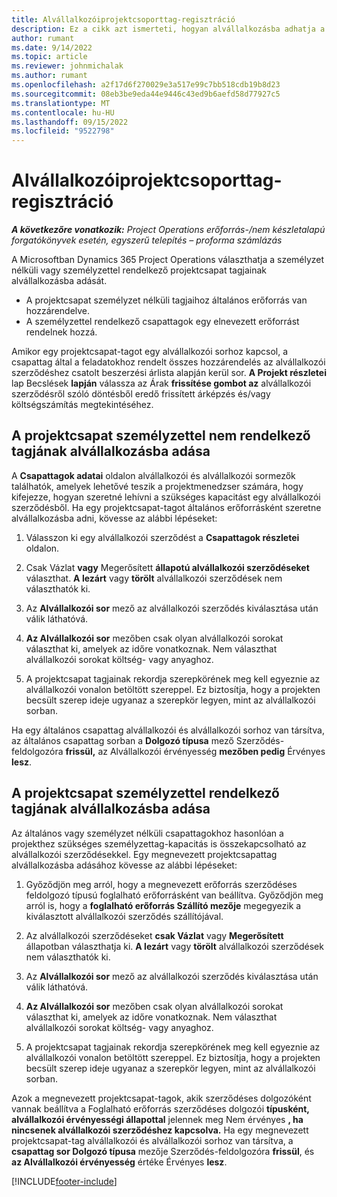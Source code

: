 ```yaml
---
title: Alvállalkozóiprojektcsoporttag-regisztráció
description: Ez a cikk azt ismerteti, hogyan alvállalkozásba adhatja a projektcsapat tagjait a Microsoftban Dynamics 365 Project Operations.
author: rumant
ms.date: 9/14/2022
ms.topic: article
ms.reviewer: johnmichalak
ms.author: rumant
ms.openlocfilehash: a2f17d6f270029e3a517e99c7bb518cdb19b8d23
ms.sourcegitcommit: 08eb3be9eda44e9446c43ed9b6aefd58d77927c5
ms.translationtype: MT
ms.contentlocale: hu-HU
ms.lasthandoff: 09/15/2022
ms.locfileid: "9522798"
---
```

# <a name="subcontracting-project-team-members"></a>Alvállalkozóiprojektcsoporttag-regisztráció

_**A következőre vonatkozik:** Project Operations erőforrás-/nem készletalapú forgatókönyvek esetén, egyszerű telepítés – proforma számlázás_

A Microsoftban Dynamics 365 Project Operations választhatja a személyzet nélküli vagy személyzettel rendelkező projektcsapat tagjainak alvállalkozásba adását.

- A projektcsapat személyzet nélküli tagjaihoz általános erőforrás van hozzárendelve.
- A személyzettel rendelkező csapattagok egy elnevezett erőforrást rendelnek hozzá.

Amikor egy projektcsapat-tagot egy alvállalkozói sorhoz kapcsol, a csapattag által a feladatokhoz rendelt összes hozzárendelés az alvállalkozói szerződéshez csatolt beszerzési árlista alapján kerül sor.  **A Projekt részletei** lap Becslések **lapján** válassza az Árak **frissítése gombot az** alvállalkozói szerződésről szóló döntésből eredő frissített árképzés és/vagy költségszámítás megtekintéséhez. 

## <a name="subcontracting-an-unstaffed-project-team-member"></a>A projektcsapat személyzettel nem rendelkező tagjának alvállalkozásba adása
A **Csapattagok adatai** oldalon alvállalkozói és alvállalkozói sormezők találhatók, amelyek lehetővé teszik a projektmenedzser számára, hogy kifejezze, hogyan szeretné lehívni a szükséges kapacitást egy alvállalkozói szerződésből. Ha egy projektcsapat-tagot általános erőforrásként szeretne alvállalkozásba adni, kövesse az alábbi lépéseket:

1.  Válasszon ki egy alvállalkozói szerződést a **Csapattagok részletei** oldalon.

2.  Csak Vázlat **vagy** Megerősített **állapotú alvállalkozói szerződéseket** választhat. **A lezárt** vagy **törölt** alvállalkozói szerződések nem választhatók ki. 

3.  Az **Alvállalkozói sor** mező az alvállalkozói szerződés kiválasztása után válik láthatóvá.

4.  **Az Alvállalkozói sor** mezőben csak olyan alvállalkozói sorokat választhat ki, amelyek az időre vonatkoznak. Nem választhat alvállalkozói sorokat költség- vagy anyaghoz.

5.  A projektcsapat tagjainak rekordja szerepkörének meg kell egyeznie az alvállalkozói vonalon betöltött szereppel. Ez biztosítja, hogy a projekten becsült szerep ideje ugyanaz a szerepkör legyen, mint az alvállalkozói sorban. 

Ha egy általános csapattag alvállalkozói és alvállalkozói sorhoz van társítva, az általános csapattag sorban a **Dolgozó típusa** mező Szerződés-feldolgozóra **frissül,** az Alvállalkozói érvényesség **mezőben pedig** Érvényes **lesz**.

## <a name="subcontracting-a-staffed-project-team-member"></a>A projektcsapat személyzettel rendelkező tagjának alvállalkozásba adása
Az általános vagy személyzet nélküli csapattagokhoz hasonlóan a projekthez szükséges személyzettag-kapacitás is összekapcsolható az alvállalkozói szerződésekkel. Egy megnevezett projektcsapattag alvállalkozásba adásához kövesse az alábbi lépéseket:

1.  Győződjön meg arról, hogy a megnevezett erőforrás szerződéses feldolgozó típusú foglalható erőforrásként van beállítva. Győződjön meg arról is, hogy a **foglalható erőforrás Szállító mezője** megegyezik a kiválasztott alvállalkozói szerződés szállítójával. 

2.  Az alvállalkozói szerződéseket **csak Vázlat** vagy **Megerősített** állapotban választhatja ki. **A lezárt** vagy **törölt** alvállalkozói szerződések nem választhatók ki. 

3.  Az **Alvállalkozói sor** mező az alvállalkozói szerződés kiválasztása után válik láthatóvá.

4.  **Az Alvállalkozói sor** mezőben csak olyan alvállalkozói sorokat választhat ki, amelyek az időre vonatkoznak. Nem választhat alvállalkozói sorokat költség- vagy anyaghoz.

5.  A projektcsapat tagjainak rekordja szerepkörének meg kell egyeznie az alvállalkozói vonalon betöltött szereppel. Ez biztosítja, hogy a projekten becsült szerep ideje ugyanaz a szerepkör legyen, mint az alvállalkozói sorban. 

Azok a megnevezett projektcsapat-tagok, akik szerződéses dolgozóként vannak beállítva a Foglalható erőforrás szerződéses dolgozói **típusként, alvállalkozói érvényességi állapottal** jelennek meg Nem érvényes **, ha nincsenek alvállalkozói szerződéshez kapcsolva.** Ha egy megnevezett projektcsapat-tag alvállalkozói és alvállalkozói sorhoz van társítva, a **csapattag sor Dolgozó típusa** mezője Szerződés-feldolgozóra **frissül**, és **az Alvállalkozói érvényesség** értéke Érvényes **lesz**.

[!INCLUDE[footer-include](../../includes/footer-banner.md)]
